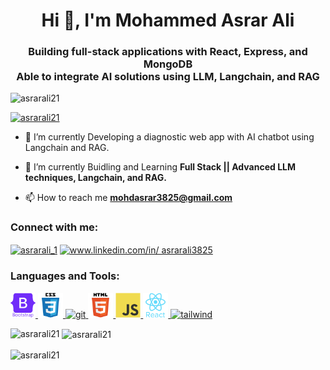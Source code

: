 <h1 align="center">Hi 👋, I'm Mohammed Asrar Ali</h1>
<h3 align="center">Building full-stack applications with React, Express, and MongoDB <br>
Able to integrate AI solutions using LLM, Langchain, and RAG
</h3>

<p align="left"> <img src="https://komarev.com/ghpvc/?username=asrarali21&label=Profile%20views&color=0e75b6&style=flat" alt="asrarali21" /> </p>

<p align="left"> <a href="https://github.com/ryo-ma/github-profile-trophy"><img src="https://github-profile-trophy.vercel.app/?username=asrarali21" alt="asrarali21" /></a> </p>

- 🔭 I’m currently Developing a diagnostic web app with AI chatbot using Langchain and RAG.
  
- 🌱 I’m currently Buidling and Learning **Full Stack || Advanced LLM techniques, Langchain, and RAG.**

- 📫 How to reach me **mohdasrar3825@gmail.com**

<h3 align="left">Connect with me:</h3>
<p align="left">
<a href="https://twitter.com/asrarali_1" target="blank"><img align="center" src="https://raw.githubusercontent.com/rahuldkjain/github-profile-readme-generator/master/src/images/icons/Social/twitter.svg" alt="asrarali_1" height="30" width="40" /></a>
<a href="https://linkedin.com/in/www.linkedin.com/in/ asrarali3825" target="blank"><img align="center" src="https://raw.githubusercontent.com/rahuldkjain/github-profile-readme-generator/master/src/images/icons/Social/linked-in-alt.svg" alt="www.linkedin.com/in/ asrarali3825" height="30" width="40" /></a>
</p>

<h3 align="left">Languages and Tools:</h3>
<p align="left"> <a href="https://getbootstrap.com" target="_blank" rel="noreferrer"> <img src="https://raw.githubusercontent.com/devicons/devicon/master/icons/bootstrap/bootstrap-plain-wordmark.svg" alt="bootstrap" width="40" height="40"/> </a> <a href="https://www.w3schools.com/css/" target="_blank" rel="noreferrer"> <img src="https://raw.githubusercontent.com/devicons/devicon/master/icons/css3/css3-original-wordmark.svg" alt="css3" width="40" height="40"/> </a> <a href="https://git-scm.com/" target="_blank" rel="noreferrer"> <img src="https://www.vectorlogo.zone/logos/git-scm/git-scm-icon.svg" alt="git" width="40" height="40"/> </a> <a href="https://www.w3.org/html/" target="_blank" rel="noreferrer"> <img src="https://raw.githubusercontent.com/devicons/devicon/master/icons/html5/html5-original-wordmark.svg" alt="html5" width="40" height="40"/> </a> <a href="https://developer.mozilla.org/en-US/docs/Web/JavaScript" target="_blank" rel="noreferrer"> <img src="https://raw.githubusercontent.com/devicons/devicon/master/icons/javascript/javascript-original.svg" alt="javascript" width="40" height="40"/> </a> <a href="https://reactjs.org/" target="_blank" rel="noreferrer"> <img src="https://raw.githubusercontent.com/devicons/devicon/master/icons/react/react-original-wordmark.svg" alt="react" width="40" height="40"/> </a> <a href="https://tailwindcss.com/" target="_blank" rel="noreferrer"> <img src="https://www.vectorlogo.zone/logos/tailwindcss/tailwindcss-icon.svg" alt="tailwind" width="40" height="40"/> </a> </p>

<p><img align="left" src="https://github-readme-stats.vercel.app/api/top-langs?username=asrarali21&show_icons=true&locale=en&layout=compact" alt="asrarali21" /></p>

<p>&nbsp;<img align="center" src="https://github-readme-stats.vercel.app/api?username=asrarali21&show_icons=true&locale=en" alt="asrarali21" /></p>

<p><img align="center" src="https://github-readme-streak-stats.herokuapp.com/?user=asrarali21&" alt="asrarali21" /></p>
